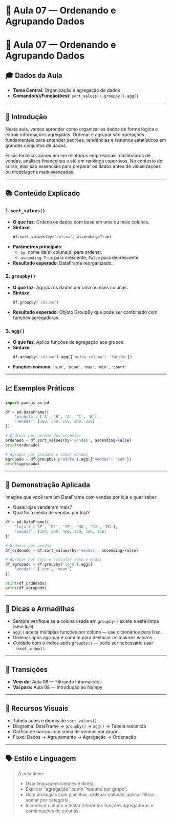 # 🧠 Aula 07 — Ordenando e Agrupando Dados
# 🧠 Aula 07 — Ordenando e Agrupando Dados

## 🎓 Dados da Aula
- **Tema Central**: Organização e agregação de dados
- **Comando(s)/Função(ões)**: `sort_values()`, `groupby()`, `agg()`
---

## 📍 Introdução

Nesta aula, vamos aprender como organizar os dados de forma lógica e extrair informações agregadas. Ordenar e agrupar são operações fundamentais para entender padrões, tendências e resumos estatísticos em grandes conjuntos de dados.

Essas técnicas aparecem em relatórios empresariais, dashboards de vendas, análises financeiras e até em rankings esportivos. No contexto do curso, elas são essenciais para preparar os dados antes de visualizações ou modelagens mais avançadas.

---

## 📚 Conteúdo Explicado

### 1. `sort_values()`

- **O que faz**: Ordena os dados com base em uma ou mais colunas.
- **Sintaxe**:
  ```python
  df.sort_values(by='coluna', ascending=True)
  ```
- **Parâmetros principais**:
  - `by`: nome da(s) coluna(s) para ordenar.
  - `ascending`: `True` para crescente, `False` para decrescente.
- **Resultado esperado**: DataFrame reorganizado.

### 2. `groupby()`

- **O que faz**: Agrupa os dados por uma ou mais colunas.
- **Sintaxe**:
  ```python
  df.groupby('coluna')
  ```
- **Resultado esperado**: Objeto GroupBy que pode ser combinado com funções agregadoras.

### 3. `agg()`

- **O que faz**: Aplica funções de agregação aos grupos.
- **Sintaxe**:
  ```python
  df.groupby('coluna').agg({'outra_coluna': 'função'})
  ```
- **Funções comuns**: `'sum'`, `'mean'`, `'max'`, `'min'`, `'count'`

---

## 📈 Exemplos Práticos

```python
import pandas as pd

df = pd.DataFrame({
    'produto': ['A', 'B', 'A', 'C', 'B'],
    'vendas': [100, 200, 150, 300, 250]
})

# Ordenar por vendas decrescentes
ordenado = df.sort_values(by='vendas', ascending=False)
print(ordenado)

# Agrupar por produto e somar vendas
agrupado = df.groupby('produto').agg({'vendas': 'sum'})
print(agrupado)
```

---

## 🧪 Demonstração Aplicada

Imagine que você tem um DataFrame com vendas por loja e quer saber:

- Quais lojas venderam mais?
- Qual foi a média de vendas por loja?

```python
df = pd.DataFrame({
    'loja': ['SP', 'RJ', 'SP', 'MG', 'RJ', 'MG'],
    'vendas': [300, 200, 400, 150, 250, 350]
})

# Ordenar por vendas
df_ordenado = df.sort_values(by='vendas', ascending=False)

# Agrupar por loja e calcular soma e média
df_agrupado = df.groupby('loja').agg({
    'vendas': ['sum', 'mean']
})

print(df_ordenado)
print(df_agrupado)
```

---

## 📎 Dicas e Armadilhas

- Sempre verifique se a coluna usada em `groupby()` existe e está limpa (sem `NaN`).
- `agg()` aceita múltiplas funções por coluna — use dicionários para isso.
- Ordenar após agrupar é comum para destacar os maiores valores.
- Cuidado com o índice após `groupby()` — pode ser necessário usar `.reset_index()`.

---

## 🔄 Transições

- **Vem de:** Aula 06 — Filtrando Informações  
- **Vai para:** Aula 08 — Introdução ao Numpy

---

## 🎨 Recursos Visuais

- Tabela antes e depois de `sort_values()`
- Diagrama: DataFrame → `groupby()` → `agg()` → Tabela resumida
- Gráfico de barras com soma de vendas por grupo
- Fluxo: Dados → Agrupamento → Agregação → Ordenação

---

## 🗣 Estilo e Linguagem

> A aula deve:
> - Usar linguagem simples e direta.
> - Explicar “agregação” como “resumo por grupo”.
> - Usar analogias com planilhas: ordenar colunas, aplicar filtros, somar por categoria.
> - Incentivar o aluno a testar diferentes funções agregadoras e combinações de colunas.
```